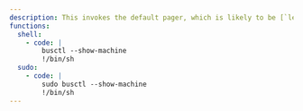 ```yaml
---
description: This invokes the default pager, which is likely to be [`less`](/ptbins/less/), other functions may apply.
functions:
  shell:
    - code: |
        busctl --show-machine
        !/bin/sh
  sudo:
    - code: |
        sudo busctl --show-machine
        !/bin/sh
---
```

